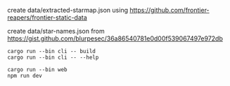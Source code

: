 create data/extracted-starmap.json using https://github.com/frontier-reapers/frontier-static-data

create data/star-names.json from https://gist.github.com/blurpesec/36a86540781e0d00f539067497e972db

```
cargo run --bin cli -- build
cargo run --bin cli -- --help
```

```
cargo run --bin web
npm run dev
```
